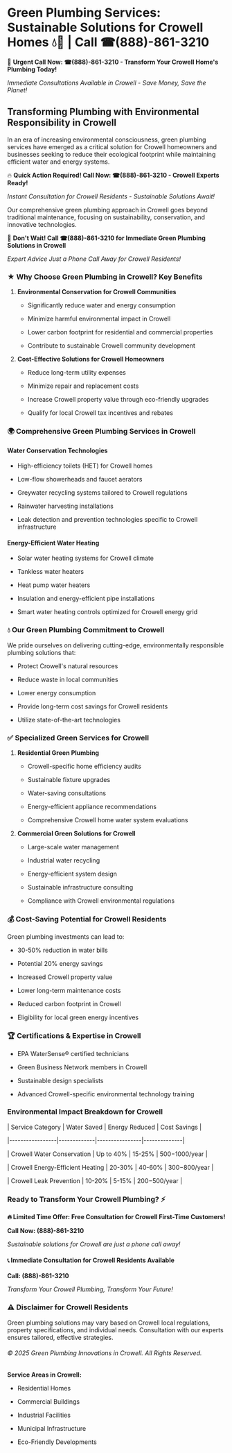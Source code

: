 # Green Plumbing Services: Sustainable Solutions for Crowell Homes 💧🌿 | Call ☎(888)-861-3210

🚨 **Urgent Call Now: ☎(888)-861-3210 - Transform Your Crowell Home's Plumbing Today!**
*Immediate Consultations Available in Crowell - Save Money, Save the Planet!*

## Transforming Plumbing with Environmental Responsibility in Crowell

In an era of increasing environmental consciousness, green plumbing services have emerged as a critical solution for Crowell homeowners and businesses seeking to reduce their ecological footprint while maintaining efficient water and energy systems. 

🔥 **Quick Action Required! Call Now: ☎(888)-861-3210 - Crowell Experts Ready!**
*Instant Consultation for Crowell Residents - Sustainable Solutions Await!*

Our comprehensive green plumbing approach in Crowell goes beyond traditional maintenance, focusing on sustainability, conservation, and innovative technologies.

🚨 **Don't Wait! Call ☎(888)-861-3210 for Immediate Green Plumbing Solutions in Crowell**
*Expert Advice Just a Phone Call Away for Crowell Residents!*

### ★ Why Choose Green Plumbing in Crowell? Key Benefits

1. **Environmental Conservation for Crowell Communities** 
   - Significantly reduce water and energy consumption
   - Minimize harmful environmental impact in Crowell
   - Lower carbon footprint for residential and commercial properties
   - Contribute to sustainable Crowell community development

2. **Cost-Effective Solutions for Crowell Homeowners** 
   - Reduce long-term utility expenses
   - Minimize repair and replacement costs
   - Increase Crowell property value through eco-friendly upgrades
   - Qualify for local Crowell tax incentives and rebates

### 🌍 Comprehensive Green Plumbing Services in Crowell

#### Water Conservation Technologies
- High-efficiency toilets (HET) for Crowell homes
- Low-flow showerheads and faucet aerators
- Greywater recycling systems tailored to Crowell regulations
- Rainwater harvesting installations
- Leak detection and prevention technologies specific to Crowell infrastructure

#### Energy-Efficient Water Heating
- Solar water heating systems for Crowell climate
- Tankless water heaters
- Heat pump water heaters
- Insulation and energy-efficient pipe installations
- Smart water heating controls optimized for Crowell energy grid

### 💧 Our Green Plumbing Commitment to Crowell

We pride ourselves on delivering cutting-edge, environmentally responsible plumbing solutions that:
- Protect Crowell's natural resources
- Reduce waste in local communities
- Lower energy consumption
- Provide long-term cost savings for Crowell residents
- Utilize state-of-the-art technologies

### ✅ Specialized Green Services for Crowell

1. **Residential Green Plumbing**
   - Crowell-specific home efficiency audits
   - Sustainable fixture upgrades
   - Water-saving consultations
   - Energy-efficient appliance recommendations
   - Comprehensive Crowell home water system evaluations

2. **Commercial Green Solutions for Crowell**
   - Large-scale water management
   - Industrial water recycling
   - Energy-efficient system design
   - Sustainable infrastructure consulting
   - Compliance with Crowell environmental regulations

### 💰 Cost-Saving Potential for Crowell Residents

Green plumbing investments can lead to:
- 30-50% reduction in water bills
- Potential 20% energy savings
- Increased Crowell property value
- Lower long-term maintenance costs
- Reduced carbon footprint in Crowell
- Eligibility for local green energy incentives

### 🏆 Certifications & Expertise in Crowell

- EPA WaterSense® certified technicians
- Green Business Network members in Crowell
- Sustainable design specialists
- Advanced Crowell-specific environmental technology training

### Environmental Impact Breakdown for Crowell

| Service Category | Water Saved | Energy Reduced | Cost Savings |
|-----------------|-------------|----------------|--------------|
| Crowell Water Conservation | Up to 40% | 15-25% | $500-$1000/year |
| Crowell Energy-Efficient Heating | 20-30% | 40-60% | $300-$800/year |
| Crowell Leak Prevention | 10-20% | 5-15% | $200-$500/year |

### Ready to Transform Your Crowell Plumbing? ⚡

**🔥 Limited Time Offer: Free Consultation for Crowell First-Time Customers!**

**Call Now: (888)-861-3210**
*Sustainable solutions for Crowell are just a phone call away!*

#### 📞 Immediate Consultation for Crowell Residents Available

**Call: (888)-861-3210**
*Transform Your Crowell Plumbing, Transform Your Future!*

### ⚠️ Disclaimer for Crowell Residents

Green plumbing solutions may vary based on Crowell local regulations, property specifications, and individual needs. Consultation with our experts ensures tailored, effective strategies.

###### © 2025 Green Plumbing Innovations in Crowell. All Rights Reserved.

**Service Areas in Crowell:** 
- Residential Homes
- Commercial Buildings
- Industrial Facilities
- Municipal Infrastructure
- Eco-Friendly Developments